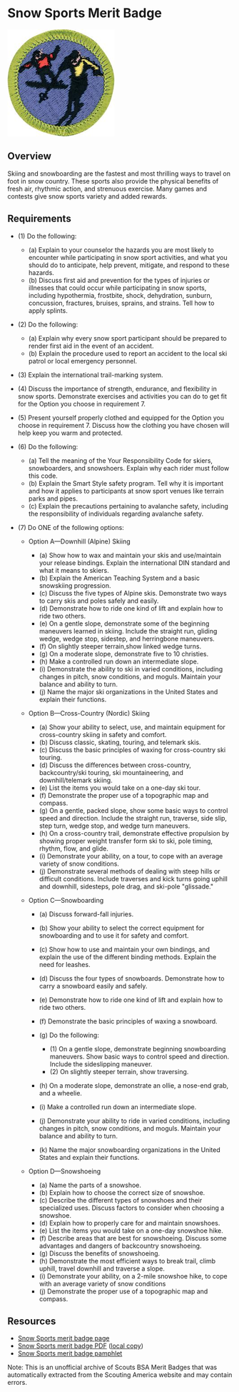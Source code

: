 

# Snow Sports Merit Badge

![Snow Sports Merit Badge](images/snow-sports-merit-badge.jpg)

## Overview



Skiing and snowboarding are the fastest and most thrilling ways to travel on foot in snow country. These sports also provide the physical benefits of fresh air, rhythmic action, and strenuous exercise. Many games and contests give snow sports variety and added rewards.

## Requirements

* (1) Do the following:
    * (a) Explain to your counselor the hazards you are most likely to encounter while participating in snow sport activities, and what you should do to anticipate, help prevent, mitigate, and respond to these hazards.
    * (b) Discuss first aid and prevention for the types of injuries or illnesses that could occur while participating in snow sports, including hypothermia, frostbite, shock, dehydration, sunburn, concussion, fractures, bruises, sprains, and strains. Tell how to apply splints.


* (2) Do the following:
    * (a) Explain why every snow sport participant should be prepared to render first aid in the event of an accident.
    * (b) Explain the procedure used to report an accident to the local ski patrol or local emergency personnel.


* (3) Explain the international trail-marking system.
* (4) Discuss the importance of strength, endurance, and flexibility in snow sports. Demonstrate exercises and activities you can do to get fit for the Option you choose in requirement 7.
* (5) Present yourself properly clothed and equipped for the Option you choose in requirement 7. Discuss how the clothing you have chosen will help keep you warm and protected.
* (6) Do the following:
    * (a) Tell the meaning of the Your Responsibility Code for skiers, snowboarders, and snowshoers. Explain why each rider must follow this code.
    * (b) Explain the Smart Style safety program. Tell why it is important and how it applies to participants at snow sport venues like terrain parks and pipes.
    * (c) Explain the precautions pertaining to avalanche safety, including the responsibility of individuals regarding avalanche safety.


* (7) Do ONE of the following options:
    * Option A—Downhill (Alpine) Skiing
        * (a) Show how to wax and maintain your skis and use/maintain your release bindings. Explain the international DIN standard and what it means to skiers.
        * (b) Explain the American Teaching System and a basic snowskiing progression.
        * (c) Discuss the five types of Alpine skis. Demonstrate two ways to carry skis and poles safely and easily.
        * (d) Demonstrate how to ride one kind of lift and explain how to ride two others.
        * (e) On a gentle slope, demonstrate some of the beginning maneuvers learned in skiing. Include the straight run, gliding wedge, wedge stop, sidestep, and herringbone maneuvers.
        * (f) On slightly steeper terrain,show linked wedge turns.
        * (g) On a moderate slope, demonstrate five to 10 christies.
        * (h) Make a controlled run down an intermediate slope.
        * (i) Demonstrate the ability to ski in varied conditions, including changes in pitch, snow conditions, and moguls. Maintain your balance and ability to turn.
        * (j) Name the major ski organizations in the United States and explain their functions.


    * Option B—Cross-Country (Nordic) Skiing
        * (a) Show your ability to select, use, and maintain equipment for cross-country skiing in safety and comfort.
        * (b) Discuss classic, skating, touring, and telemark skis.
        * (c) Discuss the basic principles of waxing for cross-country ski touring.
        * (d) Discuss the differences between cross-country, backcountry/ski touring, ski mountaineering, and downhill/telemark skiing.
        * (e) List the items you would take on a one-day ski tour.
        * (f) Demonstrate the proper use of a topographic map and compass.
        * (g) On a gentle, packed slope, show some basic ways to control speed and direction. Include the straight run, traverse, side slip, step turn, wedge stop, and wedge turn maneuvers.
        * (h) On a cross-country trail, demonstrate effective propulsion by showing proper weight transfer form ski to ski, pole timing, rhythm, flow, and glide.
        * (i) Demonstrate your ability, on a tour, to cope with an average variety of snow conditions.
        * (j) Demonstrate several methods of dealing with steep hills or difficult conditions. Include traverses and kick turns going uphill and downhill, sidesteps, pole drag, and ski-pole "glissade."


    * Option C—Snowboarding
        * (a) Discuss forward-fall injuries.
        * (b) Show your ability to select the correct equipment for snowboarding and to use it for safety and comfort.
        * (c) Show how to use and maintain your own bindings, and explain the use of the different binding methods. Explain the need for leashes.
        * (d) Discuss the four types of snowboards. Demonstrate how to carry a snowboard easily and safely.
        * (e) Demonstrate how to ride one kind of lift and explain how to ride two others.
        * (f) Demonstrate the basic principles of waxing a snowboard.
        * (g) Do the following:
            * (1) On a gentle slope, demonstrate beginning snowboarding maneuvers. Show basic ways to control speed and direction. Include the sideslipping maneuver.
            * (2) On slightly steeper terrain, show traversing.


        * (h) On a moderate slope, demonstrate an ollie, a nose-end grab, and a wheelie.
        * (i) Make a controlled run down an intermediate slope.
        * (j) Demonstrate your ability to ride in varied conditions, including changes in pitch, snow conditions, and moguls. Maintain your balance and ability to turn.
        * (k) Name the major snowboarding organizations in the United States and explain their functions.


    * Option D—Snowshoeing
        * (a) Name the parts of a snowshoe.
        * (b) Explain how to choose the correct size of snowshoe.
        * (c) Describe the different types of snowshoes and their specialized uses. Discuss factors to consider when choosing a snowshoe.
        * (d) Explain how to properly care for and maintain snowshoes.
        * (e) List the items you would take on a one-day snowshoe hike.
        * (f) Describe areas that are best for snowshoeing. Discuss some advantages and dangers of backcountry snowshoeing.
        * (g) Discuss the benefits of snowshoeing.
        * (h) Demonstrate the most efficient ways to break trail, climb uphill, travel downhill and traverse a slope.
        * (i) Demonstrate your ability, on a 2-mile snowshoe hike, to cope with an average variety of snow conditions
        * (j) Demonstrate the proper use of a topographic map and compass.






## Resources

- [Snow Sports merit badge page](https://www.scouting.org/merit-badges/snow-sports/)
- [Snow Sports merit badge PDF](https://filestore.scouting.org/filestore/Merit_Badge_ReqandRes/Pamphlets/Snow%20Sports.pdf) ([local copy](files/snow-sports-merit-badge.pdf))
- [Snow Sports merit badge pamphlet](https://www.scoutshop.org/mbp-snow-sports-656882.html)

Note: This is an unofficial archive of Scouts BSA Merit Badges that was automatically extracted from the Scouting America website and may contain errors.